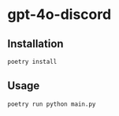 # gpt-4o-discord

## Installation

```
poetry install
```

## Usage

```
poetry run python main.py
```
